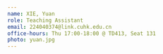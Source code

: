 ```yaml
---
name: XIE, Yuan
role: Teaching Assistant
email: 224040374@link.cuhk.edu.cn
office-hours: Thu 17:00-18:00 @ TD413, Seat 131
photo: yuan.jpg
---
```

